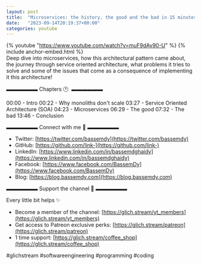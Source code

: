 ```yaml
---
layout: post
title:  "Microservices: the history, the good and the bad in 15 minutes!"
date:   "2023-09-14T20:19:37+00:00"
categories: youtube
---
```

{% youtube  "https://www.youtube.com/watch?v=muF9dAy90-U" %}
{% include anchor-embed.html %}
<br />
Deep dive into microservices, how this architectural pattern came about, the journey through service oriented architecture, what problems it tries to solve and some of the issues that come as a consequence of implementing it this architecture!

▬▬▬▬▬▬ Chapters 🕐  ▬▬▬▬▬▬

00:00 - Intro
00:22 - Why monoliths don't scale 
03:27 - Service Oriented Architecture (SOA)
04:23 - Microservices 
06:29 - The good 
07:32 - The bad 
13:46 - Conclusion 

▬▬▬▬▬▬ Connect with me 👋 ▬▬▬▬▬▬

- Twitter: [https://twitter.com/bassemdy](https://twitter.com/bassemdy)
- GitHub: [https://github.com/link-](https://github.com/link-)
- LinkedIn: [https://www.linkedin.com/in/bassemdghaidy](https://www.linkedin.com/in/bassemdghaidy)
- Facebook: [https://www.facebook.com/BassemDy](https://www.facebook.com/BassemDy)
- Blog: [https://blog.bassemdy.com](https://blog.bassemdy.com)

▬▬▬▬▬▬ Support the channel 💜 ▬▬▬▬▬▬

Every little bit helps ✨
- Become a member of the channel: [https://glich.stream/yt_members](https://glich.stream/yt_members)
- Get access to Patreon exclusive perks: [https://glich.stream/patreon](https://glich.stream/patreon)
- 1 time support: [https://glich.stream/coffee_shop](https://glich.stream/coffee_shop)

#glichstream #softwareengineering #programming #coding
